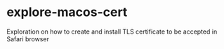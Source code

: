 # explore-macos-cert

Exploration on how to create and install TLS certificate to be accepted in Safari browser
